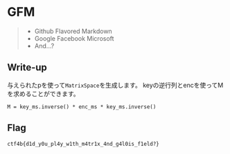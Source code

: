 # GFM

> - Github Flavored Markdown
> - Google Facebook Microsoft
> - And...?

## Write-up

与えられたpを使って`MatrixSpace`を生成します。
keyの逆行列とencを使ってMを求めることができます。

```
M = key_ms.inverse() * enc_ms * key_ms.inverse()
```

## Flag

`ctf4b{d1d_y0u_pl4y_w1th_m4tr1x_4nd_g4l0is_f1eld?}`
